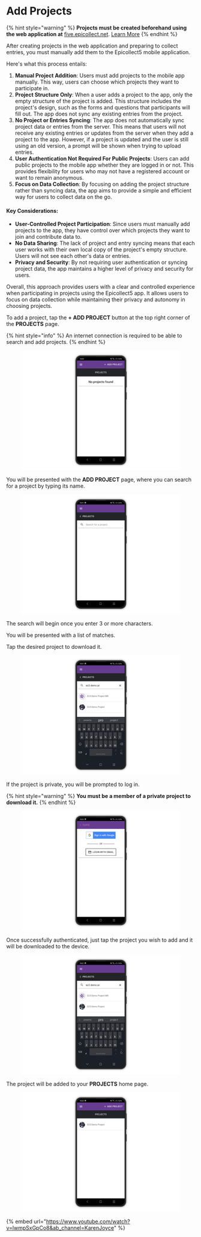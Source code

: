 # Add Projects

{% hint style="warning" %}
**Projects must be created beforehand using the web application at** [five.epicollect.net](https://five.epicollect.net/). [Learn More](../web-application/create-a-project.md)
{% endhint %}

After creating projects in the web application and preparing to collect entries, you must manually add them to the Epicollect5 mobile application.

Here's what this process entails:

1. **Manual Project Addition**: Users must add projects to the mobile app manually. This way, users can choose which projects they want to participate in.
2. **Project Structure Only**: When a user adds a project to the app, only the empty structure of the project is added. This structure includes the project's design, such as the forms and questions that participants will fill out. The app does not sync any existing entries from the project.
3. **No Project or Entries Syncing**: The app does not automatically sync project data or entries from the server. This means that users will not receive any existing entries or updates from the server when they add a project to the app. However, if a project is updated and the user is still using an old version, a prompt will be shown when trying to upload entries.
4. **User Authentication Not Required For Public Projects**: Users can add public projects to the mobile app whether they are logged in or not. This provides flexibility for users who may not have a registered account or want to remain anonymous.
5. **Focus on Data Collection**: By focusing on adding the project structure rather than syncing data, the app aims to provide a simple and efficient way for users to collect data on the go.

#### Key Considerations:

* **User-Controlled Project Participation**: Since users must manually add projects to the app, they have control over which projects they want to join and contribute data to.
* **No Data Sharing**: The lack of project and entry syncing means that each user works with their own local copy of the project's empty structure. Users will not see each other's data or entries.
* **Privacy and Security**: By not requiring user authentication or syncing project data, the app maintains a higher level of privacy and security for users.

Overall, this approach provides users with a clear and controlled experience when participating in projects using the Epicollect5 app. It allows users to focus on data collection while maintaining their privacy and autonomy in choosing projects.

To add a project, tap the **+ ADD PROJECT** button at the top right corner of the **PROJECTS** page.

{% hint style="info" %}
An internet connection is required to be able to search and add projects.
{% endhint %}

<div align="left"><figure><img src="../.gitbook/assets/20230412_185446860_1.png" alt=""><figcaption></figcaption></figure></div>

You will be presented with the **ADD PROJECT** page, where you can search for a project by typing its name.

<figure><img src="../.gitbook/assets/20230412_185446397_1.png" alt=""><figcaption></figcaption></figure>

The search will begin once you enter 3 or more characters.

You will be presented with a list of matches.

Tap the desired project to download it.

<figure><img src="../.gitbook/assets/20230412_185447733_1 (1).png" alt=""><figcaption></figcaption></figure>

If the project is private, you will be prompted to log in.

{% hint style="warning" %}
**You must be a member of a private project to download it.**
{% endhint %}

<figure><img src="../.gitbook/assets/20230412_185447259_1.png" alt=""><figcaption></figcaption></figure>

Once successfully authenticated, just tap the project you wish to add and it will be downloaded to the device.

<figure><img src="../.gitbook/assets/20230412_185447733_1.png" alt=""><figcaption></figcaption></figure>

The project will be added to your **PROJECTS** home page.

<figure><img src="../.gitbook/assets/20230412_185448096_1.png" alt=""><figcaption></figcaption></figure>

{% embed url="https://www.youtube.com/watch?v=lwmpSxGpCo8&ab_channel=KarenJoyce" %}
